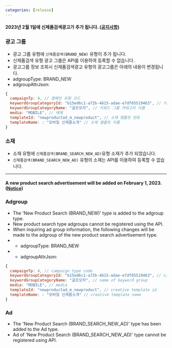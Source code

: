 ```yaml
---
categories: [release]
---
```


#### 2023년 2월 1일에 신제품검색광고가 추가 됩니다. ([공지사항](https://saedu.naver.com/notice/view.naver?notiSeq=4019))


### 광고 그룹
* 광고 그룹 유형에 `신제품검색(BRAND_NEW)` 유형이 추가 됩니다.
* 신제품검색 유형 광고 그룹은 API를 이용하여 등록할 수 없습니다.
* 광고그룹 정보 조회시 신제품검색광고 유형의 광고그룹은 아래의 내용이 변경됩니다.
* adgroupType: BRAND_NEW
* adgroupAttrJson: 
```javascript
{
  campaignTp: 4, // 켐페인 유형 코드
  keywordGroupCategoryId: "b15ed6c1-a72b-4615-adae-e7df05519463", // 키워드 그룹 카테고리 ID
  keywordGroupCategoryName: "골프모자", // 키워드 그룹 카테고리 이름
  media: "MOBILE", // 메체
  templateId: "newproductad_m_newproduct", // 소재 템플릿 번호
  templateName: : "모바일 신제품소개" // 소재 템플릿 이름
}
```


### 소재
* 소재 유형에 `신제품검색(BRAND_SEARCH_NEW_AD)`유형 소재가 추가 되었습니다.
* `신제품검색(BRAND_SEARCH_NEW_AD)` 유형의 소재는 API를 이용하여 등록할 수 없습니다.


---


#### A new product search advertisement will be added on February 1, 2023. ([Notice](https://saedu.naver.com/notice/view.naver?notiSeq=4019))

### Adgroup
* The 'New Product Search (BRAND_NEW)' type is added to the adgroup type.
* New product search type adgroups cannot be registered using the API.
* When inquiring ad group information, the following changes will be made to the adgroup of the new product search advertisement type.
* * adgroupType: BRAND_NEW
* * adgroupAttrJson:
```javascript
{
  campaignTp: 4, // campaign type code
  keywordGroupCategoryId: "b15ed6c1-a72b-4615-adae-e7df05519463", // category id of keyword group
  keywordGroupCategoryName: "골프모자", // name of keyword group
  media: "MOBILE", // media
  templateId: "newproductad_m_newproduct", // creative template id
  templateName: : "모바일 신제품소개" // creative template name
}
```


### Ad
* The 'New Product Search (BRAND_SEARCH_NEW_AD)' type has been added to the Ad type.
* Ad of 'New Product Search (BRAND_SEARCH_NEW_AD)' type cannot be registered using API.
